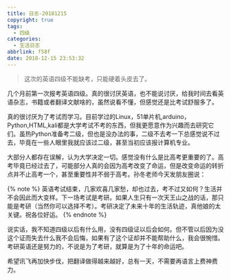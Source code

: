 ```yaml
---
title: 日志-20181215
copyright: true
tags:
  - 四级
categories:
  - 生活日志
abbrlink: f58f
date: 2018-12-15 23:53:32
---
```


> 这次的英语四级不能缺考，只能硬着头皮去了。

<!--more-->

几个月前第一次报考英语四级。真的很讨厌英语，也不能说讨厌，给我时间去看英语杂志，书籍或者翻译文献啥的，虽然说看不懂，但感觉还是比考试舒服多了。

真的很讨厌为了考试而学习。目前学过的Linux，51单片机,arduino，Python,HTML,kali都是大学考试不考的东西，但我更愿意作为兴趣而去研究它们。虽热Python准备考二级，但也是没办法的事，二级不去考一下总感觉说不过去，毕竟在一些人眼里我就应该过二级，甚至当初应该报计算机专业。

大部分人都存在误解，认为大学决定一切。感觉没有什么是比高考更重要的了。高考毕竟已经过去了，可能部分人真的会因为高考改变了命运，但是改变命运的转折点并不止高考一个，甚至重要性并不弱于高考。孙冬老师今天发朋友圈说：

{% note %}
 英语考试结束，几家欢喜几家愁，却也过去，考不过又如何？生活并不会因此而大变样。下一场考试是考研。如果人生只有一次天王山之战的话，那只能是考研（当然你可以选择不考）。考研决定了未来十年的生活轨迹，真他娘的太关键。祝各位好运。
{% endnote %}

说实话，我不知道四级以后有什么用，没有四级证以后会如何。但不管以后因为没这个证而失去什么我不会后悔，如果有了这个证却并不能帮助什么，我会很惋惜。考研英语还是努力的，不说是为了考研，就算是为了十年的命运吧。

希望讯飞再加快步伐，把翻译做得越来越好，总有一天，不需要再语言上费神费力。